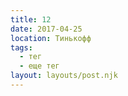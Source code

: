 ```yaml
---
title: 12
date: 2017-04-25
location: Тинькофф
tags:
  - тег
  - еще тег
layout: layouts/post.njk
---
```

